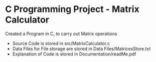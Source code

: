 # C Programming Project - Matrix Calculator 

Created a Program in C, to carry out Matrix operations

* Source Code is stored in src/MatrixCalculator.c
* Data Files for File storage are stored in Data Files/MatricesStore.txt
* Explanation of Code is stored in Documentation/readMe.pdf
